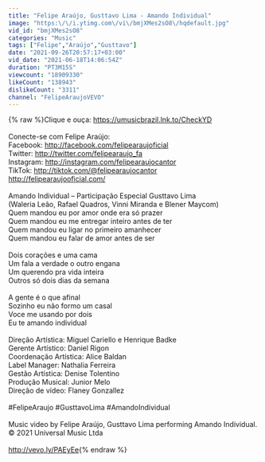 ```yaml
---
title: "Felipe Araújo, Gusttavo Lima - Amando Individual"
image: "https:\/\/i.ytimg.com\/vi\/bmjXMes2sO8\/hqdefault.jpg"
vid_id: "bmjXMes2sO8"
categories: "Music"
tags: ["Felipe","Araújo","Gusttavo"]
date: "2021-09-26T20:57:17+03:00"
vid_date: "2021-06-18T14:06:54Z"
duration: "PT3M15S"
viewcount: "18909330"
likeCount: "138943"
dislikeCount: "3311"
channel: "FelipeAraujoVEVO"
---
```

{% raw %}Clique e ouça: <a rel="nofollow" target="blank" href="https://umusicbrazil.lnk.to/CheckYD">https://umusicbrazil.lnk.to/CheckYD</a><br /><br />Conecte-se com Felipe Araújo: <br />Facebook: <a rel="nofollow" target="blank" href="http://facebook.com/felipearaujoficial">http://facebook.com/felipearaujoficial</a> <br />Twitter: <a rel="nofollow" target="blank" href="http://twitter.com/felipearaujo_fa">http://twitter.com/felipearaujo_fa</a> <br />Instagram: <a rel="nofollow" target="blank" href="http://instagram.com/felipearaujocantor">http://instagram.com/felipearaujocantor</a> <br />TikTok: <a rel="nofollow" target="blank" href="http://tiktok.com/@felipearaujocantor">http://tiktok.com/@felipearaujocantor</a><br /><a rel="nofollow" target="blank" href="http://felipearaujooficial.com/">http://felipearaujooficial.com/</a><br /><br />Amando Individual – Participação Especial Gusttavo Lima<br />(Waleria Leão, Rafael Quadros, Vinni Miranda e Blener Maycom)<br />Quem mandou eu por amor onde era só prazer<br />Quem mandou eu me entregar inteiro antes de ter<br />Quem mandou eu ligar no primeiro amanhecer<br />Quem mandou eu falar de amor antes de ser<br /><br />Dois corações e uma cama<br />Um fala a verdade o outro engana<br />Um querendo pra vida inteira<br />Outros só dois dias da semana<br /><br />A gente é o que afinal<br />Sozinho eu não formo um casal<br />Voce me usando por dois <br />Eu te amando individual<br /><br />Direção Artística: Miguel Cariello e Henrique Badke  <br />Gerente Artístico: Daniel Rigon  <br />Coordenação Artística: Alice Baldan<br />Label Manager: Nathalia Ferreira <br />Gestão Artística: Denise Tolentino<br />Produção Musical: Junior Melo <br />Direção de vídeo: Flaney Gonzallez<br /><br />#FelipeAraujo #GusttavoLima #AmandoIndividual<br /><br />Music video by Felipe Araújo, Gusttavo Lima performing Amando Individual. © 2021 Universal Music Ltda<br /><br /><a rel="nofollow" target="blank" href="http://vevo.ly/PAEyEe">http://vevo.ly/PAEyEe</a>{% endraw %}
